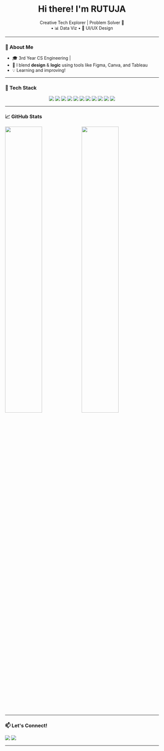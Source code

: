<h1 align="center">Hi there! I'm RUTUJA</h1>

<p align="center">
Creative Tech Explorer | Problem Solver 🧠 <br>
 • 📊 Data Viz • 🎨 UI/UX Design
</p>

---

### 🚀 About Me
- 🎓 3rd Year CS Engineering | 
- 🎨 I blend **design** & **logic** using tools like Figma, Canva, and Tableau
- 💡 Learning and improving!

---

### 💼 Tech Stack

<p align="center">
<img src="https://img.shields.io/badge/JavaScript-000?style=for-the-badge&logo=javascript" />
<img src="https://img.shields.io/badge/Python-000?style=for-the-badge&logo=python" />
<img src="https://img.shields.io/badge/Java-000?style=for-the-badge&logo=java" />
<img src="https://img.shields.io/badge/C-000?style=for-the-badge&logo=c" />
<img src="https://img.shields.io/badge/C++-000?style=for-the-badge&logo=c%2B%2B" />
<img src="https://img.shields.io/badge/HTML5-000?style=for-the-badge&logo=html5" />
<img src="https://img.shields.io/badge/CSS3-000?style=for-the-badge&logo=css3" />
<img src="https://img.shields.io/badge/MySQL-000?style=for-the-badge&logo=mysql" />
<img src="https://img.shields.io/badge/Tableau-000?style=for-the-badge&logo=tableau" />
<img src="https://img.shields.io/badge/Figma-000?style=for-the-badge&logo=figma" />
<img src="https://img.shields.io/badge/Canva-000?style=for-the-badge&logo=canva" />
</p>

---

### 📈 GitHub Stats

<p>
  <img src="https://github-readme-stats.vercel.app/api?username=rutuja-n&show_icons=true&theme=radical" width="49%" />
  <img src="https://github-readme-streak-stats.herokuapp.com/?user=rutuja-n&theme=radical" width="49%" />
</p>

---

### 📫 Let's Connect!
<p>
  <a href="https://www.linkedin.com/in/your-link"><img src="https://img.shields.io/badge/LinkedIn-0077B5?style=for-the-badge&logo=linkedin&logoColor=white"/></a>
  <a href="mailto:your-email@gmail.com"><img src="https://img.shields.io/badge/Gmail-D14836?style=for-the-badge&logo=gmail&logoColor=white"/></a>
</p>

---
